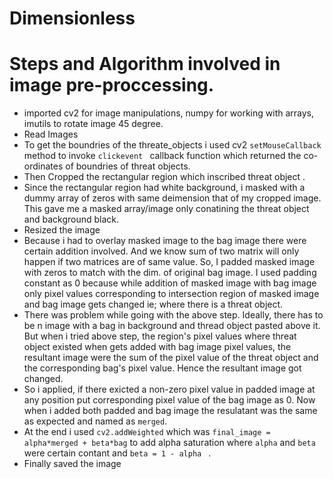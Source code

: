 # Dimensionless
# Steps and Algorithm involved in image pre-proccessing.
- imported cv2 for image manipulations, numpy for working with arrays, imutils to rotate image 45 degree.
- Read Images 
- To get the boundries of the threate_objects i used cv2 ```setMouseCallback``` method to invoke ```clickevent ``` callback function which returned the co-ordinates of boundries of threat objects.
- Then Cropped the rectangular region which inscribed threat object .
- Since the rectangular region had white background, i masked with a dummy array of zeros with same deimension that of my cropped image. This gave me a masked array/image only conatining the threat object and background black.
- Resized the image 
- Because i had to overlay masked image to the bag image there were certain addition involved. And we know sum of two matrix will only happen if two matrices are of same value. So, I padded masked image with zeros to match with the dim. of original bag image. I used padding constant as 0 because while addition of masked image with bag image only pixel values corresponding to intersection region of masked image and bag image gets changed ie; where there is a threat object. 
- There was problem while going with the above step. Ideally, there has to be n image with a bag in background and thread object pasted above it. But when i tried above step, the region's pixel values where threat object existed when gets added with bag image pixel values, the resultant image were the sum of the pixel value of the threat object and the corresponding bag's pixel value. Hence the resultant image got changed.
- So i applied, if there exicted a non-zero pixel value in padded image at any position put corresponding  pixel value of the bag image as 0. Now when i added both padded and bag image the resulatant was the same as expected and named as ```merged```.
- At the end i used ```cv2.addWeighted``` which was ```final_image = alpha*merged + beta*bag``` to add alpha saturation where ```alpha``` and ```beta``` were certain contant and ```beta = 1 - alpha ``` .
- Finally saved the image 
